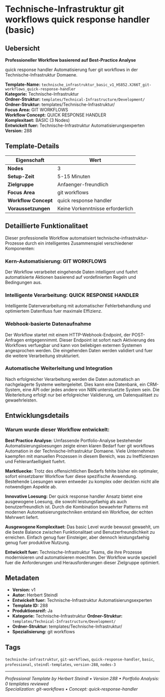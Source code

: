 # Technische-Infrastruktur git workflows quick response handler (basic)

## Uebersicht

**Professioneller Workflow basierend auf Best-Practice Analyse**

quick response handler Automatisierung fuer git workflows in der Technische-Infrastruktur Domaene.

**Template-Name:** `technische_infrastruktur_basic_v1_HS852.XJ66T_git-workflows_quick-response-handler`  
**Kategorie:** Technische-Infrastruktur  
**Ordner-Struktur:** `templates/Technical-Infrastructure/Development/`
**Ordner-Struktur:** templates/Technische-Infrastruktur/  
**Focus Area:** GIT WORKFLOWS  
**Workflow Concept:** QUICK RESPONSE HANDLER  
**Komplexitaet:** BASIC (3 Nodes)  
**Entwickelt fuer:** Technische-Infrastruktur Automatisierungsexperten  
**Version:** 288

## Template-Details

| **Eigenschaft** | **Wert** |
|------------------|----------|
| **Nodes** | 3 |
| **Setup-Zeit** | 5-15 Minuten |
| **Zielgruppe** | Anfaenger-freundlich |
| **Focus Area** | git workflows |
| **Workflow Concept** | quick response handler |
| **Voraussetzungen** | Keine Vorkenntnisse erforderlich |

## Detaillierte Funktionalitaet

Dieser professionelle Workflow automatisiert technische-infrastruktur-Prozesse durch ein intelligentes Zusammenspiel verschiedener Komponenten:

### Kern-Automatisierung: GIT WORKFLOWS
Der Workflow verarbeitet eingehende Daten intelligent und fuehrt automatisierte Aktionen basierend auf vordefinierten Regeln und Bedingungen aus.

### Intelligente Verarbeitung: QUICK RESPONSE HANDLER
Intelligente Datenverarbeitung mit automatischer Fehlerbehandlung und optimiertem Datenfluss fuer maximale Effizienz.

### Webhook-basierte Datenaufnahme
Der Workflow startet mit einem HTTP-Webhook-Endpoint, der POST-Anfragen entgegennimmt. Dieser Endpoint ist sofort nach Aktivierung des Workflows verfuegbar und kann von beliebigen externen Systemen angesprochen werden. Die eingehenden Daten werden validiert und fuer die weitere Verarbeitung strukturiert.

### Automatische Weiterleitung und Integration
Nach erfolgreicher Verarbeitung werden die Daten automatisch an nachgelagerte Systeme weitergeleitet. Dies kann eine Datenbank, ein CRM-System, eine API oder jedes andere von N8N unterstuetzte System sein. Die Weiterleitung erfolgt nur bei erfolgreicher Validierung, um Datenqualitaet zu gewaehrleisten.





## Entwicklungsdetails

### Warum wurde dieser Workflow entwickelt:

**Best Practice Analyse:** Umfassende Portfolio-Analyse bestehender Automatisierungsloesungen zeigte einen klaren Bedarf fuer git workflows Automation in der Technische-Infrastruktur Domaene. Viele Unternehmen kaempfen mit manuellen Prozessen in diesem Bereich, was zu Ineffizienzen und Fehleranfaelligkeit fuehrt.

**Marktluecke:** Trotz des offensichtlichen Bedarfs fehlte bisher ein optimaler, sofort einsetzbarer Workflow fuer diese spezifische Anwendung. Bestehende Loesungen waren entweder zu komplex oder deckten nicht alle notwendigen Aspekte ab.

**Innovative Loesung:** Der quick response handler Ansatz bietet eine ausgewogene Loesung, die sowohl leistungsfaehig als auch benutzerfreundlich ist. Durch die Kombination bewaehrter Patterns mit modernen Automatisierungstechniken entstand ein Workflow, der echten Mehrwert liefert.

**Ausgewogene Komplexitaet:** Das basic Level wurde bewusst gewaehlt, um die beste Balance zwischen Funktionalitaet und Benutzerfreundlichkeit zu erreichen. Einfach genug fuer Einsteiger, aber dennoch leistungsfaehig genug fuer produktive Nutzung.

**Entwickelt fuer:** Technische-Infrastruktur Teams, die ihre Prozesse modernisieren und automatisieren moechten. Der Workflow wurde speziell fuer die Anforderungen und Herausforderungen dieser Zielgruppe optimiert.

## Metadaten

- **Version:** v1
- **Autor:** Herbert Steindl
- **Entwickelt fuer:** Technische-Infrastruktur Automatisierungsexperten
- **Template ID:** 288
- **Produktionsreif:** Ja
- **Kategorie:** Technische-Infrastruktur
**Ordner-Struktur:** `templates/Technical-Infrastructure/Development/`
- **Ordner-Struktur:** templates/Technische-Infrastruktur/
- **Spezialisierung:** git workflows

## Tags

`technische-infrastruktur`, `git-workflows`, `quick-response-handler`, `basic`, `professional`, `steindl-templates`, `version-288`, `nodes-3`

---

*Professional Template by Herbert Steindl • Version 288 • Portfolio Analysis: 0 templates reviewed*  
*Specialization: git-workflows • Concept: quick-response-handler*